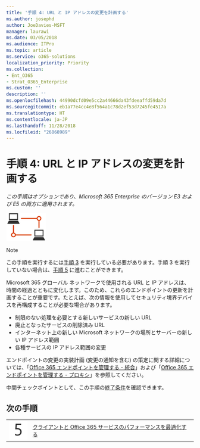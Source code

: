 ```yaml
---
title: '手順 4: URL と IP アドレスの変更を計画する'
ms.author: josephd
author: JoeDavies-MSFT
manager: laurawi
ms.date: 03/05/2018
ms.audience: ITPro
ms.topic: article
ms.service: o365-solutions
localization_priority: Priority
ms.collection:
- Ent_O365
- Strat_O365_Enterprise
ms.custom: ''
description: ''
ms.openlocfilehash: 44990dcfd09e5cc2a44666da43fdeeaffd59da7d
ms.sourcegitcommit: eb1a77e4cc4e8f564a1c78d2ef53d7245fe4517a
ms.translationtype: HT
ms.contentlocale: ja-JP
ms.lasthandoff: 11/28/2018
ms.locfileid: "26868989"
---
```

# <a name="step-4-plan-for-url-and-ip-address-changes"></a>手順 4: URL と IP アドレスの変更を計画する

*この手順はオプションであり、Microsoft 365 Enterprise のバージョン E3 および E5 の両方に適用されます。*

![](./media/deploy-foundation-infrastructure/networking_icon-small.png)

>[!Note]
>この手順を実行するには[手順 3](networking-configure-proxies-firewalls.md) を実行している必要があります。手順 3 を実行していない場合は、[手順 5](networking-optimize-tcp-performance.md) に進むことができます。
>

Microsoft 365 グローバル ネットワークで使用される URL と IP アドレスは、時間の経過とともに変化します。このため、これらのエンドポイントの更新を計画することが重要です。たとえば、次の情報を使用してセキュリティ境界デバイスを再構成することが必要な場合があります。

- 制限のない処理を必要とする新しいサービスの新しい URL
- 廃止となったサービスの削除済み URL
- インターネット上の新しい Microsoft ネットワークの場所とサーバーの新しい IP アドレス範囲 
- 各種サービスの IP アドレス範囲の変更

エンドポイントの変更の実装計画 (変更の通知を含む) の策定に関する詳細については、「[Office 365 エンドポイントを管理する - 統合](https://support.office.com/article/Managing-Office-365-endpoints-99cab9d4-ef59-4207-9f2b-3728eb46bf9a?ui=en-US#ID0EABAAA=2._Proxies&ID0EAEAAA=3._Integration)」および「[Office 365 エンドポイントを管理する - プロキシ](https://support.office.com/article/Managing-Office-365-endpoints-99cab9d4-ef59-4207-9f2b-3728eb46bf9a#ID0EABAAA=2._Proxies&ID0EAEAAA=2._Proxies)」を参照してください。

中間チェックポイントとして、この手順の[終了条件](networking-exit-criteria.md#crit-networking-step4)を確認できます。

## <a name="next-step"></a>次の手順

|||
|:-------|:-----|
|![](./media/stepnumbers/Step5.png)|[クライアントと Office 365 サービスのパフォーマンスを最適化する](networking-optimize-tcp-performance.md)|
